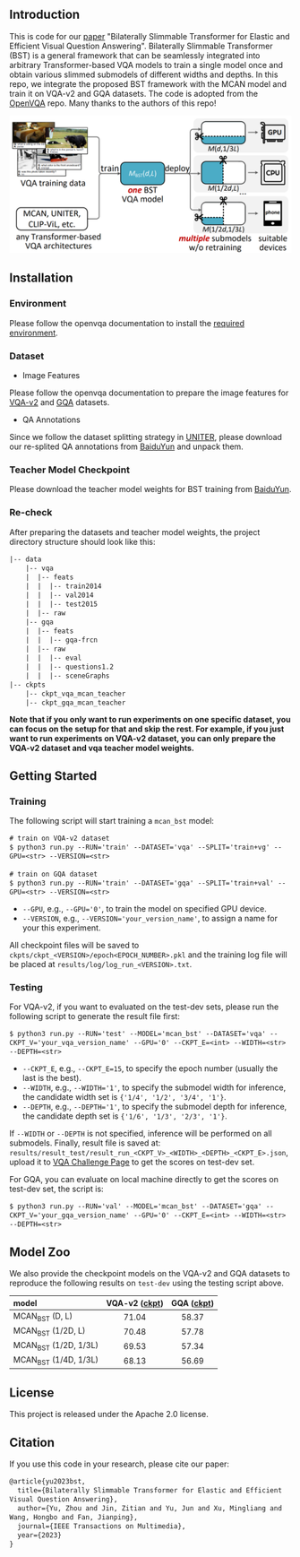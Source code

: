 ## Introduction

This is code for our [paper](https://ieeexplore.ieee.org/abstract/document/10075477) "Bilaterally Slimmable Transformer for Elastic and Efficient Visual Question Answering". Bilaterally Slimmable Transformer (BST) is a general framework that can be seamlessly integrated into arbitrary Transformer-based VQA models to train a single model once and obtain various slimmed submodels of different widths and depths. In this repo, we integrate the proposed BST framework with the MCAN model and train it on VQA-v2 and GQA datasets. The code is adopted from the [OpenVQA](https://github.com/MILVLG/openvqa) repo. Many thanks to the authors of this repo!

<p align="center">
	<img src="misc/schematic.png" width="550">
</p>


## Installation

### Environment 

Please follow the openvqa documentation to install the [required environment](https://openvqa.readthedocs.io/en/latest/basic/install.html#hardware-software-setup).

### Dataset 

- Image Features

Please follow the openvqa documentation to prepare the image features for [VQA-v2](https://openvqa.readthedocs.io/en/latest/basic/install.html#vqa-v2) and [GQA](https://openvqa.readthedocs.io/en/latest/basic/install.html#gqa) datasets.

- QA Annotations

Since we follow the dataset splitting strategy in [UNITER](https://github.com/ChenRocks/UNITER), please download our re-splited QA annotations from [BaiduYun](https://pan.baidu.com/s/1DuL9b-XeN5fNH6OmTHUPRg?pwd=8888) and unpack them.

### Teacher Model Checkpoint

Please download the teacher model weights for BST training from [BaiduYun](https://pan.baidu.com/s/1zQOCy5rdHAWEoAc5YRio-w?pwd=8888).

### Re-check

After preparing the datasets and teacher model weights, the project directory structure should look like this:

```
|-- data
	|-- vqa
	|  |-- feats
	|  |  |-- train2014
	|  |  |-- val2014
	|  |  |-- test2015
	|  |-- raw
	|-- gqa
	|  |-- feats
	|  |  |-- gqa-frcn
	|  |-- raw
	|  |  |-- eval
	|  |  |-- questions1.2
	|  |  |-- sceneGraphs
|-- ckpts
	|-- ckpt_vqa_mcan_teacher
	|-- ckpt_gqa_mcan_teacher
```

**Note that if you only want to run experiments on one specific dataset, you can focus on the setup for that and skip the rest. For example, if you just want to run experiments on VQA-v2 dataset, you can only prepare the VQA-v2 dataset and vqa teacher model weights.**

## Getting Started

### Training

The following script will start training a `mcan_bst` model:

```
# train on VQA-v2 dataset
$ python3 run.py --RUN='train' --DATASET='vqa' --SPLIT='train+vg' --GPU=<str> --VERSION=<str>

# train on GQA dataset
$ python3 run.py --RUN='train' --DATASET='gqa' --SPLIT='train+val' --GPU=<str> --VERSION=<str>
```

- `--GPU`, e.g., `--GPU='0'`, to train the model on specified GPU device.
- `--VERSION`, e.g., `--VERSION='your_version_name'`, to assign a name for your this experiment.

All checkpoint files will be saved to `ckpts/ckpt_<VERSION>/epoch<EPOCH_NUMBER>.pkl` and the training log file will be placed at `results/log/log_run_<VERSION>.txt`.

### Testing

For VQA-v2, if you want to evaluated on the test-dev sets, please run the following script to generate the result file first:

```
$ python3 run.py --RUN='test' --MODEL='mcan_bst' --DATASET='vqa' --CKPT_V='your_vqa_version_name' --GPU='0' --CKPT_E=<int> --WIDTH=<str> --DEPTH=<str>
```

- `--CKPT_E`, e.g., `--CKPT_E=15`, to specify the epoch number (usually the last is the best).
- `--WIDTH`, e.g., `--WIDTH='1'`, to specify the submodel width for inference, the candidate width set is `{'1/4', '1/2', '3/4', '1'}`. 
- `--DEPTH`, e.g., `--DEPTH='1'`, to specify the submodel depth for inference, the candidate depth set is `{'1/6', '1/3', '2/3', '1'}`.

If `--WIDTH` or `--DEPTH` is not specified, inference will be performed on all submodels. Finally, result file is saved at: `results/result_test/result_run_<CKPT_V>_<WIDTH>_<DEPTH>_<CKPT_E>.json`, upload it to [VQA Challenge Page](https://eval.ai/web/challenges/challenge-page/830/phases) to get the scores on test-dev set.

For GQA, you can evaluate on local machine directly to get the scores on test-dev set, the script is:

```
$ python3 run.py --RUN='val' --MODEL='mcan_bst' --DATASET='gqa' --CKPT_V='your_gqa_version_name' --GPU='0' --CKPT_E=<int> --WIDTH=<str> --DEPTH=<str>
```

## Model Zoo

We also provide the checkpoint models on the VQA-v2 and GQA datasets to reproduce the following results on `test-dev` using the testing script above.

| model      | VQA-v2 ([ckpt](https://pan.baidu.com/s/1ilqmf7cfshjfA6ovbCM2bg?pwd=8888)) | GQA ([ckpt](https://pan.baidu.com/s/1tokUQbWDqWvCiC4Uy4cs_A?pwd=8888)) |
| :---------- | :-------------: | :----------: |
| MCAN<sub>BST</sub> (D, L) | 71.04 | 58.37 |
| MCAN<sub>BST</sub> (1/2D, L) | 70.48 | 57.78 |
| MCAN<sub>BST</sub> (1/2D, 1/3L) | 69.53 | 57.34 |
| MCAN<sub>BST</sub> (1/4D, 1/3L) | 68.13 | 56.69 |

## License

This project is released under the Apache 2.0 license.

## Citation

If you use this code in your research, please cite our paper:

```
@article{yu2023bst,
  title={Bilaterally Slimmable Transformer for Elastic and Efficient Visual Question Answering}, 
  author={Yu, Zhou and Jin, Zitian and Yu, Jun and Xu, Mingliang and Wang, Hongbo and Fan, Jianping},
  journal={IEEE Transactions on Multimedia}, 
  year={2023}
}
```

